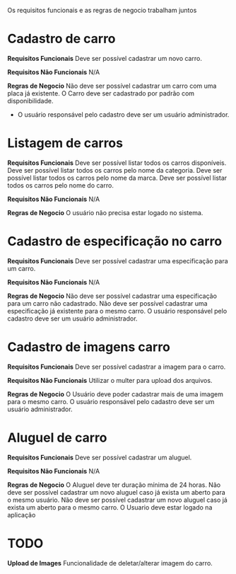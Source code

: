 Os requisitos funcionais e as regras de negocio trabalham juntos


# Cadastro de carro
**Requisitos Funcionais** 
Deve ser possível cadastrar um novo carro.

**Requisitos Não Funcionais**
N/A

**Regras de Negocio**
Não deve ser possível cadastrar um carro com uma placa já existente.
O Carro deve ser cadastrado por padrão com disponibilidade.
* O usuário responsável pelo cadastro deve ser um usuário administrador.


# Listagem de carros
**Requisitos Funcionais** 
Deve ser possível listar todos os carros disponíveis.
Deve ser possível listar todos os carros pelo nome da categoria.
Deve ser possível listar todos os carros pelo nome da marca.
Deve ser possível listar todos os carros pelo nome do carro.

**Requisitos Não Funcionais**
N/A

**Regras de Negocio**
O usuário não precisa estar logado no sistema.

# Cadastro de especificação no carro
**Requisitos Funcionais** 
Deve ser possível cadastrar uma especificação para um carro.


**Requisitos Não Funcionais**
N/A

**Regras de Negocio**
Não deve ser possível cadastrar uma especificação para um carro não cadastrado.
Não deve ser possível cadastrar uma especificação já existente para o mesmo carro.
O usuário responsável pelo cadastro deve ser um usuário administrador.

# Cadastro de imagens carro
**Requisitos Funcionais** 
Deve ser possível cadastrar a imagem para o carro.

**Requisitos Não Funcionais**
Utilizar o multer para upload dos arquivos.

**Regras de Negocio**
O Usuário deve poder cadastrar mais de uma imagem para o mesmo carro.
O usuário responsável pelo cadastro deve ser um usuário administrador.


# Aluguel de carro
**Requisitos Funcionais** 
Deve ser possível cadastrar um aluguel.

**Requisitos Não Funcionais**
N/A

**Regras de Negocio**
O Aluguel deve ter duração mínima de 24 horas.
Não deve ser possível cadastrar um novo aluguel caso já exista um aberto para o mesmo usuário.
Não deve ser possível cadastrar um novo aluguel caso já exista um aberto para o mesmo carro.
O Usuario deve estar logado na aplicação

# TODO
**Upload de Images**
Funcionalidade de deletar/alterar imagem do carro.
